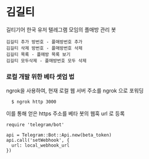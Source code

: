 # 김길티

길티기어 한국 유저 텔레그램 모임의 플매방 관리 봇

```
김길티 추가 방번호 - 플매방번호 추가
김길티 삭제 방번호 - 플매방번호 삭제
김길티 목록 - 플매방 목록 보기
김길티 모두삭제 - 플매방번호 모두 삭제
```

### 로컬 개발 위한 베타 셋업 법

ngrok을 사용하여, 현재 로컬 웹 서버 주소를 ngrok 으로 포워딩

```
  $ ngrok http 3000
```

이를 통해 얻은 https 주소를 베타 봇의 웹훅 url 로 등록

```
require 'telegram/bot'

api = Telegram::Bot::Api.new(beta_token)
api.call('setWebhook', {
  url: local_webhook_url
})
```
